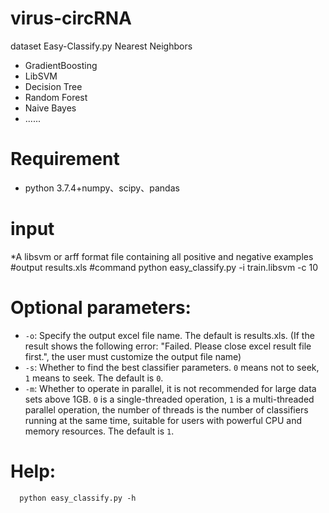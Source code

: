 # virus-circRNA
dataset
Easy-Classify.py
 Nearest Neighbors

* GradientBoosting
* LibSVM
* Decision Tree
* Random Forest
* Naive Bayes
* ......
# Requirement
* python 3.7.4+numpy、scipy、pandas
# input
*A libsvm or arff format file containing all positive and negative examples
#output
results.xls
#command
python easy_classify.py -i train.libsvm -c 10
# Optional parameters:
 * `-o`: Specify the output excel file name. The default is results.xls. (If the result shows the following error: "Failed. Please close excel result file first.", the user must customize the output file name)
 * `-s`: Whether to find the best classifier parameters. `0` means not to seek, `1` means to seek. The default is `0`.
 * `-m`: Whether to operate in parallel, it is not recommended for large data sets above 1GB. `0` is a single-threaded operation, `1` is a multi-threaded parallel operation, the number of threads is the number of classifiers running at the same time, suitable for users with powerful CPU and memory resources. The default is `1`.

# Help:
```ssh
  python easy_classify.py -h
```
